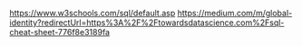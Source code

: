 https://www.w3schools.com/sql/default.asp
https://medium.com/m/global-identity?redirectUrl=https%3A%2F%2Ftowardsdatascience.com%2Fsql-cheat-sheet-776f8e3189fa
